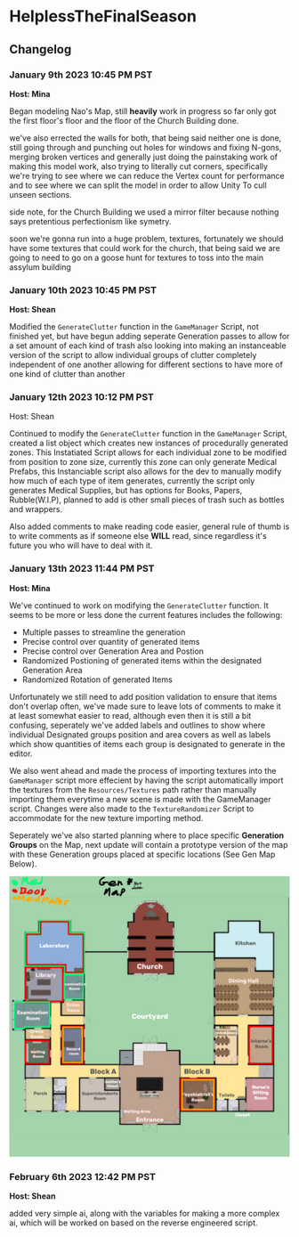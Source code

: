 # HelplessTheFinalSeason

## Changelog

### January 9th 2023 10:45 PM PST
**Host: Mina**

Began modeling Nao's Map, still **heavily** work in progress
so far only got the first floor's floor and the floor of the Church Building done.

we've also errected the walls for both, that being said neither one is done, still going through and punching out holes for windows and fixing N-gons, merging broken vertices and generally just doing the painstaking work of making this model work, also trying to literally cut corners, specifically we're trying to see where we can reduce the Vertex count for performance and to see where we can split the model in order to allow Unity To cull unseen sections.

side note, for the Church Building we used a mirror filter because nothing says pretentious perfectionism like symetry.

soon we're gonna run into a huge problem, textures, fortunately we should have some textures that could work for the church, that being said we are going to need to go on a goose hunt for textures to toss into the main assylum building


### January 10th 2023 10:45 PM PST
**Host: Shean**

Modified the `GenerateClutter` function in the `GameManager` Script, not finished yet, but have begun adding seperate Generation passes to allow for a set amount of each kind of trash
also looking into making an instanceable version of the script to allow individual groups of clutter completely independent of one another allowing for different sections to have more of one kind of clutter than another

### January 12th 2023 10:12 PM PST
Host: Shean

Continued to modify the `GenerateClutter` function in the `GameManager` Script, created a list object which creates new instances of procedurally generated zones. This Instatiated Script allows for each individual zone to be modified from position to zone size, currently this zone can only generate Medical Prefabs, this Instanciable script also allows for the dev to manually modify how much of each type of item generates, currently the script only generates Medical Supplies, but has options for Books, Papers, Rubble(W.I.P), planned to add is other small pieces of trash such as bottles and wrappers.

Also added comments to make reading code easier, general rule of thumb is to write comments as if someone else **WILL** read, since regardless it's future you who will have to deal with it.


### January 13th 2023 11:44 PM PST
**Host: Mina**

We've continued to work on modifying the `GenerateClutter` function. It seems to be more or less done the current features includes the following:
- Multiple passes to streamline the generation
- Precise control over quantity of generated items
- Precise control over Generation Area and Postion
- Randomized Postioning of generated items within the designated Generation Area
- Randomized Rotation of generated Items

Unfortunately we still need to add position validation to ensure that items don't overlap often, we've made sure to leave lots of comments to make it at least somewhat easier to read, although even then it is still a bit confusing, seperately we've added labels and outlines to show where individual Designated groups position and area covers as well as labels which show quantities of items each group is designated to generate in the editor.

We also went ahead and made the process of importing textures into the `GameManager` script more effecient by having the script automatically import the textures from the `Resources/Textures` path rather than manually importing them everytime a new scene is made with the GameManager script. Changes were also made to the `TextureRandomizer` Script to accommodate for the new texture importing method.

Seperately we've also started planning where to place specific **Generation Groups** on the Map, next update will contain a prototype version of the map with these Generation groups placed at specific locations (See Gen Map Below).

![GenMap](/Assets/Models/Map_Dev/floor1GenMap.png)

### February 6th 2023 12:42 PM PST
**Host: Shean** 

added very simple ai, along with the variables for making a more complex ai, which will be worked on based on the reverse engineered script.
